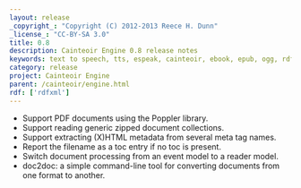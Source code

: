 ```yaml
---
layout: release
_copyright_: "Copyright (C) 2012-2013 Reece H. Dunn"
_license_: "CC-BY-SA 3.0"
title: 0.8
description: Cainteoir Engine 0.8 release notes
keywords: text to speech, tts, espeak, cainteoir, ebook, epub, ogg, rdf, metadata
category: release
project: Cainteoir Engine
parent: /cainteoir/engine.html
rdf: ['rdfxml']
---
```


*  Support PDF documents using the Poppler library.
*  Support reading generic zipped document collections.
*  Support extracting (X)HTML metadata from several meta tag names.
*  Report the filename as a toc entry if no toc is present.
*  Switch document processing from an event model to a reader model.
*  doc2doc: a simple command-line tool for converting documents from one format to another.
